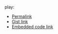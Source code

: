 play: 
- [Permalink](https://play.rust-lang.org/?version=stable&mode=debug&edition=2021&gist=78de651265f194db3de70c08ab0d921f)
- [Gist link](https://gist.github.com/rust-play/78de651265f194db3de70c08ab0d921f)
- [Embedded code link](https://play.rust-lang.org/?version=stable&mode=debug&edition=2021&code=%2F%2F%21+A+simple+implementation+of+the+Y+Combinator%3A%0A%2F%2F%21+%CE%BBf.%28%CE%BBn.nn%29%28%CE%BBn.f%28nn%29%29%0A%2F%2F%21+%3C%3D%3E+%CE%BBf.%28%CE%BBn.f%28nn%29%29%28%CE%BBn.f%28nn%29%29%0A%2F%2F%21+%0A%0A%2F%2F%2F+A+function+type+that+takes+its+own+type+as+an+input+is+an+infinite+recursive+type.%0A%2F%2F%2F+We+introduce+the+%22Apply%22+trait%2C+which+will+allow+us+to+have+an+input+with+the+same+type+as+self%2C+and+break+the+recursion.%0A%2F%2F%2F+The+input+is+going+to+be+a+trait+object+that+implements+the+desired+function+in+the+interface.%0A%2F%2F%2F+%0Atrait+Apply+%3CT%2C+R%3E+%0A%7B%0A%09fn+apply+%0A%09%28%26self%2C+f%3A+%26dyn+Apply%3CT%2C+R%3E%2C+t%3A+T%29+%0A%09%09-%3E+R%3B%0A%7D%0A%0A%2F%2F%2F+If+we+were+to+pass+in+self+as+f%2C+we+get%3A%0A%2F%2F%2F+%CE%BBf.%CE%BBt.sft%0A%2F%2F%2F+%3D%3E+%CE%BBs.%CE%BBt.sst+%5Bs%2Ff%5D%0A%2F%2F%2F+%3D%3E+%CE%BBs.ss%0A%2F%2F%2F+%0Aimpl+%3CT%2C+R%2C+F%3E+Apply+%0A%09%3CT%2C+R%3E+for+F+%0A%09where+F%3A+Fn+%28%26dyn+Apply%3CT%2C+R%3E%2C+T%29+%0A%09-%3E+R+%0A%7B%0A%09fn+apply+%0A%09%28%26self%2C+f%3A+%26dyn+Apply%3CT%2C+R%3E%2C+t%3A+T%29+%0A%09%09-%3E+R+%0A%09%7B+self%28f%2C+t%29+%7D%0A%7D%0A%0A%2F%2F%2F+%28%CE%BBt%28%CE%BBn.%28%CE%BBy.nny%29%29%28%CE%BBn.%28%CE%BBy.f%28%CE%BBz.nnz%29y%29%29%29t%0A%2F%2F%2F+%3D%3E+%28%CE%BBn.nn%29%28%CE%BBn.f%28nn%29%29%0A%2F%2F%2F+%3D%3E+Yf%0A%2F%2F%2F+%0Afn+fixedpoint+%0A%3CT%2C+R%3E+%0A%28f%3A+impl+Fn%28%26dyn+Fn%28T%29+-%3E+R%2C+T%29+-%3E+R%29+%0A%09-%3E+impl+Fn%28T%29+-%3E+R+%0A%7B%0A%09move+%7Ct%7C+%0A%09%09%0A%09%09%28+%26%7Cn%3A+%26dyn+Apply%3CT%2C+R%3E%2C+fixedpoint%7C+%0A%09%09%09n.apply%28n%2C+fixedpoint%29+%29+%0A%09%09%0A%09%09%28+%26%7Cn%3A+%26dyn+Apply%3CT%2C+R%3E%2C+fixedpoint%7C+%0A%09%09%09f+%28%26%7Cz%7C+n.apply%28n%2C+z%29%2C+fixedpoint%29%0A%09%09%2C+t%29%0A%7D%0A%0A%0A%0Afn+main%28%29+%0A%7B%0A%09%2F*+Factorial+of+n.+*%2F+%0A%09let+factorial+%3D+fixedpoint+%0A%09%28%0A%09%09%7C+fac%3A+%26dyn+Fn%28usize%29+-%3E+usize%0A%09%09%2C+n%0A%09%09%7C+%0A%09%09%09if+n+%3D%3D+0+%7B+1+%7D+%0A%09%09%09else+%7B+n+*+fac+%28n+-+1%29+%7D%0A%09%09%29+%3B%0A%09%0A%09%2F*+nth+Fibonacci+number.+*%2F+%0A%09let+fibonacci+%3D+fixedpoint+%0A%09%28%0A%09%09%7C+fib%3A+%26dyn+Fn%28%28usize%2C+usize%2C+usize%2C+%29%29+-%3E+usize%0A%09%09%2C+%28x%2C+y%2C+n%2C+%29%0A%09%09%7C+%0A%09%09%09match+n+%0A%09%09%09%7B%0A%09%09%09%090+%3D%3E+x%2C+%0A%09%09%09%091+%3D%3E+y%2C+%0A%09%09%09%09_+%3D%3E+fib+%28%28y%2C+x+%2B+y%2C+n+-+1%2C+%29%29%2C+%0A%09%09%09%7D%0A%09%09%29+%3B%0A%09%0A%09%2F*+Drive+function.+*%2F%0A%09let+n+%3D+10+%3B%0A%09println%21%28%22factorial+%28%7B%7D%29+%3D+%7B%7D%22%2C+n%2C+factorial+%28n%29%29%3B+%2F*+factorial+%2810%29+%3D+3628800+*%2F%0A%09println%21%28%22fibonacci+%281%2C+1%2C+%7B%7D%29+%3D+%7B%7D%22%2C+n%2C+fibonacci+%28%281%2C+1%2C+n%2C+%29%29%29%3B+%2F*+fibonacci+%281%2C+1%2C+10%29+%3D+89+*%2F%0A%7D%0A)
